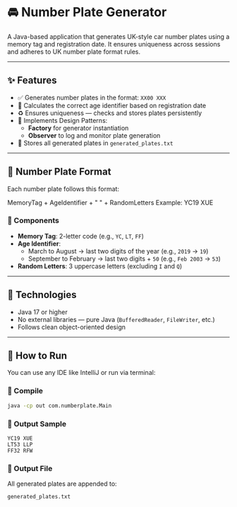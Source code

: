 # 🚘 Number Plate Generator

A Java-based application that generates UK-style car number plates using a memory tag and registration date. It ensures uniqueness across sessions and adheres to UK number plate format rules.

---

## ✨ Features

- ✅ Generates number plates in the format: `XX00 XXX`
- 📅 Calculates the correct age identifier based on registration date
- ♻️ Ensures uniqueness — checks and stores plates persistently
- 🧱 Implements Design Patterns:
  - **Factory** for generator instantiation
  - **Observer** to log and monitor plate generation
- 💾 Stores all generated plates in `generated_plates.txt`

---

## 🧠 Number Plate Format

Each number plate follows this format:

MemoryTag + AgeIdentifier + " " + RandomLetters Example: YC19 XUE
### 🧩 Components

- **Memory Tag**: 2-letter code (e.g., `YC`, `LT`, `FF`)
- **Age Identifier**:
  - March to August → last two digits of the year (e.g., `2019` → `19`)
  - September to February → last two digits + `50` (e.g., `Feb 2003` → `53`)
- **Random Letters**: 3 uppercase letters (excluding `I` and `Q`)

---

## 🔧 Technologies

- Java 17 or higher
- No external libraries — pure Java (`BufferedReader`, `FileWriter`, etc.)
- Follows clean object-oriented design

---

## 🚀 How to Run

You can use any IDE like IntelliJ or run via terminal:

### 🧪 Compile

```bash
java -cp out com.numberplate.Main
```


### 📁 Output Sample
```text
YC19 XUE
LT53 LLP
FF32 RFW
```

### 📁 Output File
All generated plates are appended to:
```bash
generated_plates.txt
```